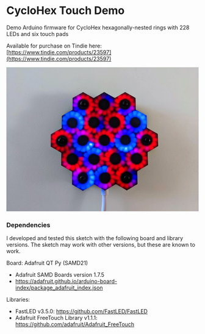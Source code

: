 # CycloHex Touch Demo

Demo Arduino firmware for CycloHex hexagonally-nested rings with 228 LEDs and six touch pads

Available for purchase on Tindie here: [https://www.tindie.com/products/23597](https://www.tindie.com/products/23597)

![CycloHex](cyclohex.png)

### Dependencies

I developed and tested this sketch with the following board and library versions. The sketch may work with other versions, but these are known to work.

Board: Adafruit QT Py (SAMD21) 
* Adafruit SAMD Boards version 1.7.5
* https://adafruit.github.io/arduino-board-index/package_adafruit_index.json

Libraries:
* FastLED v3.5.0: https://github.com/FastLED/FastLED
* Adafruit FreeTouch Library v1.1.1: https://github.com/adafruit/Adafruit_FreeTouch